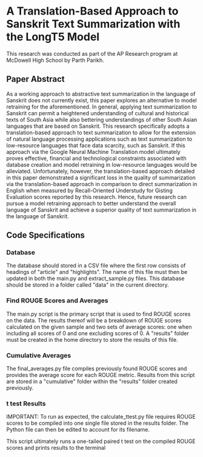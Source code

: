 # A Translation-Based Approach to Sanskrit Text Summarization with the LongT5 Model

This research was conducted as part of the AP Research program at McDowell High School by Parth Parikh.

## Paper Abstract
As a working approach to abstractive text summarization in the language of Sanskrit does not currently exist, this paper explores an alternative to model retraining for the aforementioned. In general, applying text summarization to Sanskrit can permit a heightened understanding of cultural and historical texts of South Asia while also bettering understandings of other South Asian languages that are based on Sanskrit. This research specifically adopts a translation-based approach to text summarization to allow for the extension of natural language processing applications such as text summarization to low-resource languages that face data scarcity, such as Sanskrit. If this approach via the Google Neural Machine Translation model ultimately proves effective, financial and technological constraints associated with database creation and model retraining in low-resource languages would be alleviated. Unfortunately, however, the translation-based approach detailed in this paper demonstrated a significant loss in the quality of summarization via the translation-based approach in comparison to direct summarization in English when measured by Recall-Oriented Understudy for Gisting Evaluation scores reported by this research. Hence, future research can pursue a model retraining approach to better understand the overall language of Sanskrit and achieve a superior quality of text summarization in the language of Sanskrit.

## Code Specifications
### Database
The database should stored in a CSV file where the first row consists of headings of "article" and "highlights". The name of this file must then be updated in both the main.py and extract_sample.py files. This database should be stored in a folder called "data" in the current directory.

### Find ROUGE Scores and Averages
The main.py script is the primary script that is used to find ROUGE scores on the data. The results thereof will be a breakdown of ROUGE scores calculated on the given sample and two sets of average scores: one when including all scores of 0 and one excluding scores of 0. A "results" folder must be created in the home directory to store the results of this file.

### Cumulative Averages
The final_averages.py file compiles previously found ROUGE scores and provides the average score for each ROUGE metric. Results from this script are stored in a "cumulative" folder within the "results" folder created previously.

### t test Results
IMPORTANT: To run as expected, the calculate_ttest.py file requires ROUGE scores to be compiled into one single file stored in the results folder. The Python file can then be edited to account for its filename.

This script ultimately runs a one-tailed paired t test on the compiled ROUGE scores and prints results to the terminal